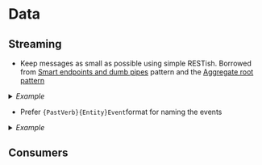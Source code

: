 # Data

## Streaming 	

- Keep messages as small as possible using simple RESTish. Borrowed from [Smart endpoints and dumb pipes](https://martinfowler.com/articles/microservices.html#SmartEndpointsAndDumbPipes) pattern and the [Aggregate root pattern](https://martinfowler.com/bliki/DDD_Aggregate.html)

<details>
  <summary><em>Example</em></summary>

```javascript
// Bad
{
  "name": "published_recipe",
  "fields": [{
    "name": "approved_at",
    "type":  {
      "type": "long",
      "logicalType": "timestamp-micros"
    },
    {
      "name": "first_approved_at",
      "type": ["null", {
         "type": "long",
         "logicalType": "timestamp-micros"
      }],
      "default": null
    },

# Good
{
  "name": "published_recipe",
  "fields": [{
    "name": "approved_at",
    "type":  {
      "type": "long",
      "logicalType": "timestamp-micros"
    },
```

```javascript
# Bad
{
  "name": "deleted_recipe",
  "fields": [{
      "name": "event_time",
      "type": {
        "type": "long",
        "logicalType": "timestamp-micros"
      }
    },
    {
      "name": "title",
      "type": ["null", "string"],
      "default": null
    },

# Good
{
  "name": "deleted_recipe",
  "fields": [{
      "name": "event_time",
      "type": {
        "type": "long",
        "logicalType": "timestamp-micros"
      }
    }
```

</details>

- Prefer `{PastVerb}{Entity}Event`format for naming the events

<details>
  <summary><em>Example</em></summary>

  ```ruby
  ## Bad
  VotingContestEvent
  ## Good
  VotedContestEvent
  ```
</details>

## Consumers

